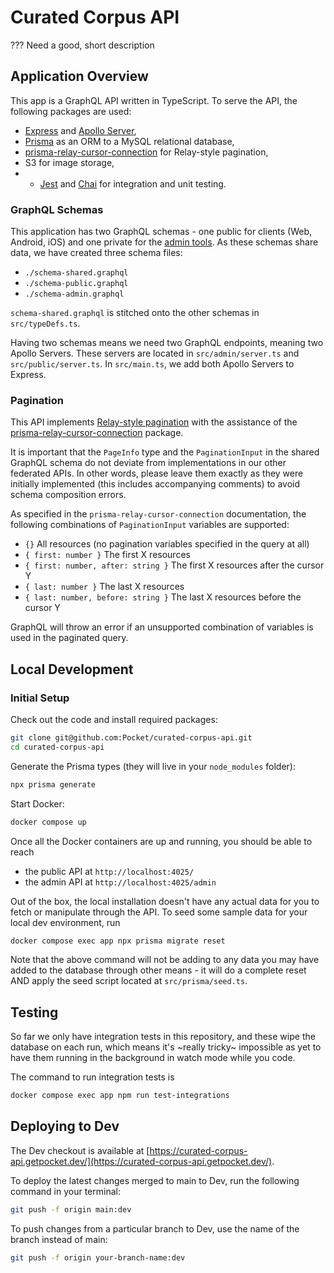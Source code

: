 # Curated Corpus API

??? Need a good, short description

## Application Overview

This app is a GraphQL API written in TypeScript. To serve the API, the following packages are used:
- [Express](https://expressjs.com/) and [Apollo Server](https://www.apollographql.com/docs/apollo-server/),
- [Prisma](https://www.prisma.io/) as an ORM to a MySQL relational database,
- [prisma-relay-cursor-connection](https://github.com/devoxa/prisma-relay-cursor-connection) for Relay-style pagination,
- S3 for image storage,
- - [Jest](https://jestjs.io/) and [Chai](https://www.chaijs.com/) for integration and unit testing.


### GraphQL Schemas

This application has two GraphQL schemas - one public for clients (Web, Android, iOS) and one private for the [admin tools](https://github.com/Pocket/curation-admin-tools). As these schemas share data, we have created three schema files:

- `./schema-shared.graphql`
- `./schema-public.graphql`
- `./schema-admin.graphql`

`schema-shared.graphql` is stitched onto the other schemas in `src/typeDefs.ts`.

Having two schemas means we need two GraphQL endpoints, meaning two Apollo Servers. These servers are located in `src/admin/server.ts` and `src/public/server.ts`. In `src/main.ts`, we add both Apollo Servers to Express.

### Pagination

This API implements [Relay-style pagination](https://relay.dev/graphql/connections.htm) with the assistance of the [prisma-relay-cursor-connection](https://github.com/devoxa/prisma-relay-cursor-connection) package. 

It is important that the `PageInfo` type and the `PaginationInput` in the shared GraphQL schema do not deviate from implementations in our other federated APIs. In other words, please leave them exactly as they were initially implemented (this includes accompanying comments) to avoid schema composition errors.

As specified in the `prisma-relay-cursor-connection` documentation, the following combinations of `PaginationInput` variables are supported:

- `{}` All resources (no pagination variables specified in the query at all)
- `{ first: number }` The first X resources
- `{ first: number, after: string }` The first X resources after the cursor Y
- `{ last: number }` The last X resources
- `{ last: number, before: string }` The last X resources before the cursor Y

GraphQL will throw an error if an unsupported combination of variables is used in the paginated query.

## Local Development

### Initial Setup

Check out the code and install required packages:

```bash
git clone git@github.com:Pocket/curated-corpus-api.git
cd curated-corpus-api
```

Generate the Prisma types (they will live in your `node_modules` folder):

```bash
npx prisma generate
```

Start Docker:

```bash
docker compose up
```

Once all the Docker containers are up and running, you should be able to reach
- the public API at `http://localhost:4025/`
- the admin API at `http://localhost:4025/admin`

Out of the box, the local installation doesn't have any actual data for you to fetch or manipulate through the API. To seed some sample data for your local dev environment, run

```bash
docker compose exec app npx prisma migrate reset
```

Note that the above command will not be adding to any data you may have added to the database through other means - it will do a complete reset AND apply the seed script located at `src/prisma/seed.ts`.

## Testing

So far we only have integration tests in this repository, and these wipe the database on each run, which means it's ~really tricky~ impossible as yet to have them running in the background in watch mode while you code.

The command to run integration tests is

```bash
docker compose exec app npm run test-integrations
```

## Deploying to Dev

The Dev checkout is available at [https://curated-corpus-api.getpocket.dev/](https://curated-corpus-api.getpocket.dev/).

To deploy the latest changes merged to main to Dev, run the following command in your terminal:

```bash
git push -f origin main:dev
```

To push changes from a particular branch to Dev, use the name of the branch instead of main:

```bash
git push -f origin your-branch-name:dev
```
